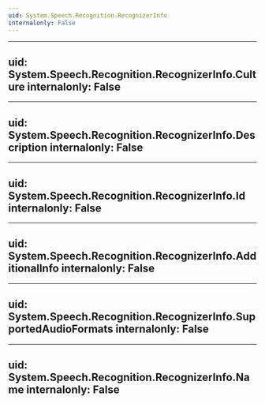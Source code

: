 ```yaml
---
uid: System.Speech.Recognition.RecognizerInfo
internalonly: False
---
```


---
uid: System.Speech.Recognition.RecognizerInfo.Culture
internalonly: False
---

---
uid: System.Speech.Recognition.RecognizerInfo.Description
internalonly: False
---

---
uid: System.Speech.Recognition.RecognizerInfo.Id
internalonly: False
---

---
uid: System.Speech.Recognition.RecognizerInfo.AdditionalInfo
internalonly: False
---

---
uid: System.Speech.Recognition.RecognizerInfo.SupportedAudioFormats
internalonly: False
---

---
uid: System.Speech.Recognition.RecognizerInfo.Name
internalonly: False
---
